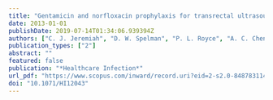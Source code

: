 ```yaml
---
title: "Gentamicin and norfloxacin prophylaxis for transrectal ultrasound-guided prostate biopsy"
date: 2013-01-01
publishDate: 2019-07-14T01:34:06.939394Z
authors: ["C. J. Jeremiah", "D. W. Spelman", "P. L. Royce", "A. C. Cheng"]
publication_types: ["2"]
abstract: ""
featured: false
publication: "*Healthcare Infection*"
url_pdf: "https://www.scopus.com/inward/record.uri?eid=2-s2.0-84878311404&doi=10.1071%2fHI12043&partnerID=40&md5=e77874578b1103dcb9a119b52c24c30f"
doi: "10.1071/HI12043"
---
```


